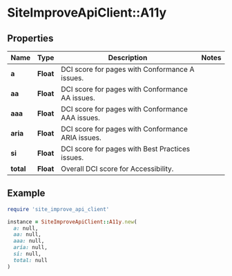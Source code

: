 # SiteImproveApiClient::A11y

## Properties

| Name | Type | Description | Notes |
| ---- | ---- | ----------- | ----- |
| **a** | **Float** | DCI score for pages with Conformance A issues. |  |
| **aa** | **Float** | DCI score for pages with Conformance AA issues. |  |
| **aaa** | **Float** | DCI score for pages with Conformance AAA issues. |  |
| **aria** | **Float** | DCI score for pages with Conformance ARIA issues. |  |
| **si** | **Float** | DCI score for pages with Best Practices issues. |  |
| **total** | **Float** | Overall DCI score for Accessibility.   |  |

## Example

```ruby
require 'site_improve_api_client'

instance = SiteImproveApiClient::A11y.new(
  a: null,
  aa: null,
  aaa: null,
  aria: null,
  si: null,
  total: null
)
```

